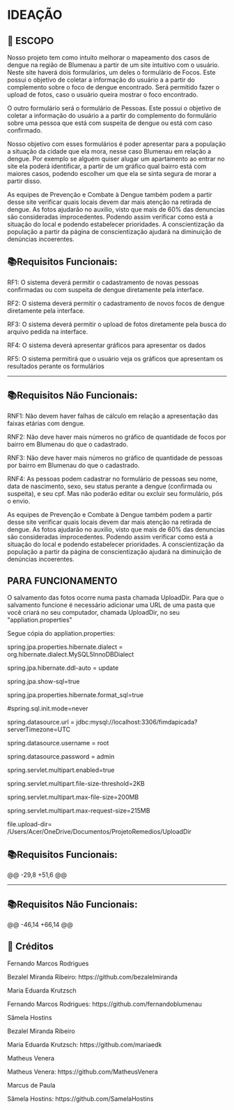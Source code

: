 <h1> IDEAÇÃO</h1>

<h2> 🧮 ESCOPO </h2>

<p>
    Nosso projeto tem como intuito melhorar o mapeamento dos casos de dengue na região de Blumenau a partir de um site intuitivo com o usuário. Neste site haverá dois formulários, um deles o formulário de Focos. Este possui o objetivo de coletar a informação do usuário a a partir do complemento sobre o foco de dengue encontrado. Será permitido fazer o upload de fotos, caso o usuário queira mostrar o foco encontrado. </p>

<P> O outro formulário será o formulário de Pessoas. Este possui o objetivo de coletar a informação do usuário a a partir do complemento do formulário sobre uma pessoa que está com suspeita de dengue ou está com caso confirmado. </P>

<P>Nosso objetivo com esses formulários é poder apresentar para a população a situação da cidade que ela mora, nesse caso Blumenau em relação a dengue. Por exemplo se alguém quiser alugar um apartamento ao entrar no site ela poderá identificar, a partir de um gráfico qual bairro está com maiores casos, podendo escolher um que ela se sinta segura de morar a partir disso.</P>

<P>As equipes de Prevenção e Combate à Dengue também podem a partir desse site verificar quais locais devem dar mais atenção na retirada de dengue. As fotos ajudarão no auxilio, visto que mais de 60% das denuncias são consideradas improcedentes. Podendo assim verificar como está a situação do local e podendo estabelecer prioridades. A conscientização da população a partir da página de conscientização ajudará na diminuição de denúncias incoerentes.</P>



<h2> 📚Requisitos Funcionais: </h2>

<p>
    RF1: O sistema deverá permitir o cadastramento de novas pessoas confirmadas ou com suspeita de dengue diretamente pela interface.</p>

<P>RF2: O sistema deverá permitir o cadastramento de novos focos de dengue diretamente pela interface.</P>

<p>RF3: O sistema deverá permitir o upload de fotos diretamente pela busca do arquivo pedida na interface.</p>

<p>RF4: O sistema deverá apresentar gráficos para apresentar os dados </p>

<P> RF5: O sistema permitirá que o usuário veja os gráficos que apresentam os resultados perante os formulários
</p>

----



<h2> 📚Requisitos Não Funcionais:</h2>

<p>
    RNF1: Não devem haver falhas de cálculo em relação a apresentação das faixas etárias com dengue.</p>

<p>RNF2: Não deve haver mais números no gráfico de quantidade de focos por bairro em Blumenau do que o cadastrado.</p>

<p>RNF3: Não deve haver mais números no gráfico de quantidade de pessoas por bairro em Blumenau do que o cadastrado.</p>

<p>RNF4: As pessoas podem cadastrar no formulário de pessoas seu nome, data de nascimento, sexo, seu status perante a dengue (confirmada ou suspeita), e seu cpf. Mas não poderão editar ou excluir seu formulário, pós o envio.</p>

<P>As equipes de Prevenção e Combate à Dengue também podem a partir desse site verificar quais locais devem dar mais atenção na retirada de dengue. As fotos ajudarão no auxilio, visto que mais de 60% das denuncias são consideradas improcedentes. Podendo assim verificar como está a situação do local e podendo estabelecer prioridades. A conscientização da população a partir da página de conscientização ajudará na diminuição de denúncias incoerentes.</P>

<h2> PARA FUNCIONAMENTO </h2>

<P>O salvamento das fotos ocorre numa pasta chamada UploadDir. Para que o salvamento funcione é necessário adicionar uma URL de uma pasta que você criará no seu computador, chamada UploadDir, no seu "appliation.properties"</p>

<P>Segue cópia do appliation.properties:</p>

<p>spring.jpa.properties.hibernate.dialect = org.hibernate.dialect.MySQL5InnoDBDialect</p>
<p>spring.jpa.hibernate.ddl-auto = update</p>

<p>spring.jpa.show-sql=true</p>
<p>spring.jpa.properties.hibernate.format_sql=true</p>

<p>#spring.sql.init.mode=never</p>
<p>spring.datasource.url = jdbc:mysql://localhost:3306/fimdapicada?serverTimezone=UTC</p>
<p>spring.datasource.username = root</p>
<p>spring.datasource.password = admin</p>

<p>spring.servlet.multipart.enabled=true</p>
<p>spring.servlet.multipart.file-size-threshold=2KB</p>
<p>spring.servlet.multipart.max-file-size=200MB</p>
<p>spring.servlet.multipart.max-request-size=215MB</p>

file.upload-dir= /Users/Acer/OneDrive/Documentos/ProjetoRemedios/UploadDir    

<h2> 📚Requisitos Funcionais: </h2>

@@ -29,8 +51,6 @@

----



<h2> 📚Requisitos Não Funcionais:</h2>

<p>
@@ -46,14 +66,14 @@

<h2> 🤝 Créditos </h2>

<p> Fernando Marcos Rodrigues</p>
<p>Bezalel Miranda Ribeiro: https://github.com/bezalelmiranda</p>

<P>Maria Eduarda Krutzsch</p>
<p>Fernando Marcos Rodrigues: https://github.com/fernandoblumenau</p>

<p>Sâmela Hostins</p>
<p Marcus de Paula</p: https://github.com/marcusdepaula>

<p>Bezalel Miranda Ribeiro</p>
<P>Maria Eduarda Krutzsch: https://github.com/mariaedk</p>

<p> Matheus Venera</p>
<p>Matheus Venera: https://github.com/MatheusVenera</p>

<p> Marcus de Paula</p>
<p>Sâmela Hostins: https://github.com/SamelaHostins</p>
